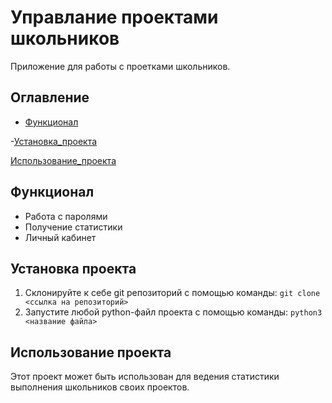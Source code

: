 # Управлание проектами школьников
Приложение для работы с проетками школьников.

## Оглавление
- [Функционал](#функционал)
  
-[Установка_проекта](#установка-проекта)

[Использование_проекта](#использование-проекта)



## Функционал
- Работа с паролями
- Получение статистики
- Личный кабинет

## Установка проекта
1. Склонируйте к себе git репозиторий с помощью команды:
`git clone <ссылка на репозиторий>`
2. Запустите любой python-файл проекта с помощью команды:
`python3 <название файла>`

## Использование проекта
Этот проект может быть использован для ведения статистики выполнения школьников своих проектов.
